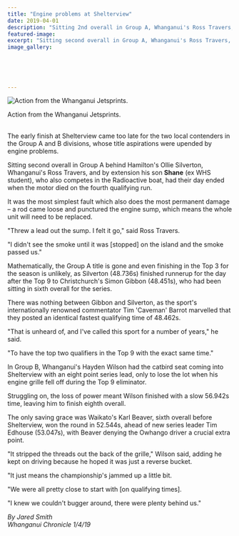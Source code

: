```yaml
---
title: "Engine problems at Shelterview"
date: 2019-04-01
description: "Sitting 2nd overall in Group A, Whanganui's Ross Travers, & by extension his son Shane, who also competes in the Radioactive boat"
featured-image: 
excerpt: "Sitting second overall in Group A, Whanganui's Ross Travers, and by extension his son Shane, who also competes in the Radioactive boat"
image_gallery:
	
	
	
	
	
---
```


<p><img src="https://www.nzherald.co.nz/resizer/5gR1ZRoViAxMLC9WNGU_-ehML_g=/620x414/smart/filters:quality(70)/arc-anglerfish-syd-prod-nzme.s3.amazonaws.com/public/D3H74LJVCJELJLCAHIUXSO7REI.jpg" alt="Action from the Whanganui Jetsprints." /></p>
<p class="element element-paragraph"><span>Action from the Whanganui Jetsprints.</span><br /><br /></p>
<p class="element element-paragraph">The early finish at Shelterview came too late for the two local contenders in the Group A and B divisions, whose title aspirations were upended by engine problems.</p>
<p class="element element-paragraph">Sitting second overall in Group A behind Hamilton's Ollie Silverton, Whanganui's Ross Travers, and by extension his son <strong>Shane</strong> (ex WHS student), who also competes in the Radioactive boat, had their day ended when the motor died on the fourth qualifying run.</p>
<p class="element element-paragraph">It was the most simplest fault which also does the most permanent damage &ndash; a rod came loose and punctured the engine sump, which means the whole unit will need to be replaced.</p>
<p class="element element-paragraph">"Threw a lead out the sump. I felt it go," said Ross Travers.</p>
<p class="element element-paragraph">"I didn't see the smoke until it was [stopped] on the island and the smoke passed us."</p>
<p class="element element-paragraph">Mathematically, the Group A title is gone and even finishing in the Top 3 for the season is unlikely, as Silverton (48.736s) finished runnerup for the day after the Top 9 to Christchurch's Simon Gibbon (48.451s), who had been sitting in sixth overall for the series.</p>
<p class="element element-paragraph">There was nothing between Gibbon and Silverton, as the sport's internationally renowned commentator Tim 'Caveman' Barrot marvelled that they posted an identical fastest qualifying time of 48.462s.</p>
<p class="element element-paragraph">"That is unheard of, and I've called this sport for a number of years," he said.</p>
<p class="element element-paragraph">"To have the top two qualifiers in the Top 9 with the exact same time."</p>
<p class="element element-paragraph">In Group B, Whanganui's Hayden Wilson had the catbird seat coming into Shelterview with an eight point series lead, only to lose the lot when his engine grille fell off during the Top 9 eliminator.</p>
<p class="element element-paragraph">Struggling on, the loss of power meant Wilson finished with a slow 56.942s time, leaving him to finish eighth overall.</p>
<p class="element element-paragraph">The only saving grace was Waikato's Karl Beaver, sixth overall before Shelterview, won the round in 52.544s, ahead of new series leader Tim Edhouse (53.047s), with Beaver denying the Owhango driver a crucial extra point.</p>
<p class="element element-paragraph">"It stripped the threads out the back of the grille," Wilson said, adding he kept on driving because he hoped it was just a reverse bucket.</p>
<p class="element element-paragraph">"It just means the championship's jammed up a little bit.</p>
<p class="element element-paragraph">"We were all pretty close to start with [on qualifying times].</p>
<p class="element element-paragraph">"I knew we couldn't bugger around, there were plenty behind us."</p>
<p class="element element-paragraph"><em>By Jared Smith</em><br /><em>Whanganui Chronicle 1/4/19</em></p>

